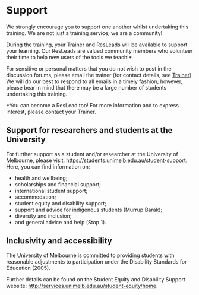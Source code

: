 # Support

We strongly encourage you to support one another whilst undertaking this training. We are not just a training service; we are a community!

During the training, your Trainer and ResLeads will be available to support your learning. Our ResLeads are valued community members who volunteer their time to help new users of the tools we teach!*

For sensitive or personal matters that you do not wish to post in the discussion forums, please email the trainer (for contact details, see [Trainer](../trainer.md)). We will do our best to respond to all emails in a timely fashion; however, please bear in mind that there may be a large number of students undertaking this training.

*You can become a ResLead too! For more information and to express interest, please contact your Trainer.

## Support for researchers and students at the University

For further support as a student and/or researcher at the University of Melbourne, please visit: https://students.unimelb.edu.au/student-support. Here, you can find information on:

* health and wellbeing;
* scholarships and financial support;
* international student support;
* accommodation;
* student equity and disability support;
* support and advice for indigenous students (Murrup Barak);
* diversity and inclusion;
* and general advice and help (Stop 1).

## Inclusivity and accessibility

The University of Melbourne is committed to providing students with reasonable adjustments to participation under the Disability Standards for Education (2005).

Further details can be found on the Student Equity and Disability Support website: http://services.unimelb.edu.au/student-equity/home.

